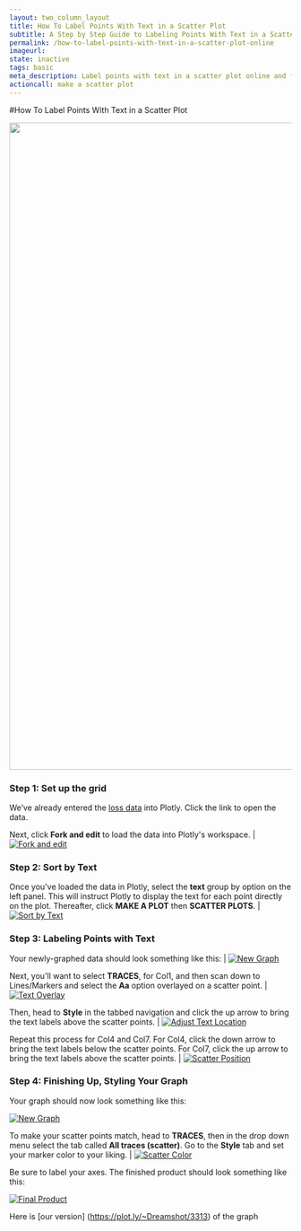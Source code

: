 ```yaml
---
layout: two_column_layout
title: How To Label Points With Text in a Scatter Plot
subtitle: A Step by Step Guide to Labeling Points With Text in a Scatter Plot
permalink: /how-to-label-points-with-text-in-a-scatter-plot-online
imageurl: 
state: inactive
tags: basic
meta_description: Label points with text in a scatter plot online and for free with Plotly
actioncall: make a scatter plot
---
```


#How To Label Points With Text in a Scatter Plot

<div>
    <a href="https://plot.ly/~Dreamshot/3318" target="_blank" title="Company Losses" style="display: block; text-align: center;"><img src="https://plot.ly/~Dreamshot/3318.png" alt="Company Losses" style="max-width: 100%;width: 1154px;"  width="1154" onerror="this.onerror=null;this.src='https://plot.ly/404.png';" /></a>
    <script data-plotly="Dreamshot:3318" src="https://plot.ly/embed.js" async></script>
</div>

### **Step 1:** Set up the grid

We’ve already entered the [loss data](https://plot.ly/~Dreamshot/3163) into Plotly. Click the link to open the data.

Next, click **Fork and edit** to load the data into Plotly's workspace. | <a href="http://imgur.com/8Cwm0FB"><img src="http://i.imgur.com/8Cwm0FB.png" title="Fork and edit" /></a>

### **Step 2:** Sort by Text

Once you've loaded the data in Plotly, select the **text** group by option on the left panel. 
This will instruct Plotly to display the text for each point directly on the plot.
Thereafter, click **MAKE A PLOT** then **SCATTER PLOTS**. | <a href="http://imgur.com/Ubvs4GE"><img src="http://i.imgur.com/Ubvs4GE.png" title="Sort by Text" /></a>

### **Step 3:** Labeling Points with Text

Your newly-graphed data should look something like this: | <a href="http://imgur.com/Djfz4y0"><img src="http://i.imgur.com/Djfz4y0.png" title="New Graph" /></a>

Next, you'll want to select **TRACES**, for Col1, and then scan down to Lines/Markers and select the **Aa** option overlayed on a scatter point. | <a href="http://imgur.com/RR6XEB0"><img src="http://i.imgur.com/RR6XEB0.png" title="Text Overlay" /></a>

Then, head to **Style** in the tabbed navigation and click the up arrow to bring the text labels above the scatter points. | <a href="http://imgur.com/jZBxIkZ"><img src="http://i.imgur.com/jZBxIkZ.png" title="Adjust Text Location" /></a>

Repeat this process for Col4 and Col7. For Col4, click the down arrow to bring the text labels below the scatter points. For Col7, click the up arrow to bring the text labels above the scatter points. | <a href="http://imgur.com/zoxrGNi"><img src="http://i.imgur.com/zoxrGNi.png" title="Scatter Position" /></a>

### **Step 4:** Finishing Up, Styling Your Graph

Your graph should now look something like this:

<a href="http://imgur.com/IMdRjip"><img src="http://i.imgur.com/IMdRjip.png" title="New Graph" /></a>

To make your scatter points match, head to **TRACES**, then in the drop down menu select the tab called **All traces (scatter)**. Go to the **Style** tab and set your marker color to your liking. |
<a href="http://imgur.com/PNQvQjz"><img src="http://i.imgur.com/PNQvQjz.png" title="Scatter Color" /></a>

Be sure to label your axes. The finished product should look something like this:

<a href="http://imgur.com/88Yl3n2"><img src="http://i.imgur.com/88Yl3n2.png" title="Final Product" /></a>

Here is [our version] (https://plot.ly/~Dreamshot/3313) of the graph

